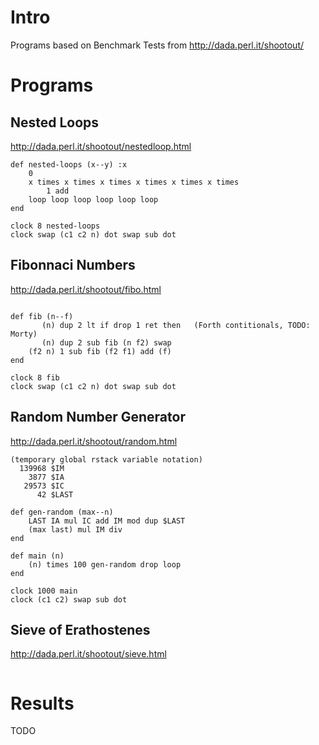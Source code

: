 # Intro

Programs based on Benchmark Tests from http://dada.perl.it/shootout/

# Programs

## Nested Loops

http://dada.perl.it/shootout/nestedloop.html

```
def nested-loops (x--y) :x
    0
    x times x times x times x times x times x times
        1 add
    loop loop loop loop loop loop
end

clock 8 nested-loops
clock swap (c1 c2 n) dot swap sub dot
```


## Fibonnaci Numbers

http://dada.perl.it/shootout/fibo.html

```

def fib (n--f)
       (n) dup 2 lt if drop 1 ret then   (Forth contitionals, TODO: Morty)
       (n) dup 2 sub fib (n f2) swap
    (f2 n) 1 sub fib (f2 f1) add (f)
end

clock 8 fib 
clock swap (c1 c2 n) dot swap sub dot
```


## Random Number Generator

http://dada.perl.it/shootout/random.html

```
(temporary global rstack variable notation)
  139968 $IM
    3877 $IA
   29573 $IC
      42 $LAST

def gen-random (max--n)
    LAST IA mul IC add IM mod dup $LAST
    (max last) mul IM div
end

def main (n)
    (n) times 100 gen-random drop loop
end

clock 1000 main
clock (c1 c2) swap sub dot
```


## Sieve of Erathostenes

http://dada.perl.it/shootout/sieve.html

```
```


# Results

TODO


